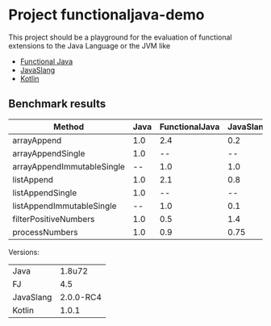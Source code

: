 # Project functionaljava-demo

This project should be a playground for the evaluation of functional extensions to the Java Language or the JVM like 

 * [Functional Java](http://www.functionaljava.org/)
 * [JavaSlang](http://javaslang.com/)
 * [Kotlin](http://kotlinlang.org/)

## Benchmark results

| Method                     | Java | FunctionalJava | JavaSlang | Kotlin |
| -------------------------- | ---- | -------------- | --------- | ------ |
| arrayAppend                | 1.0  | 2.4            | 0.2       | 1.0    |
| arrayAppendSingle          | 1.0  | --             | --        | 1.3    |
| arrayAppendImmutableSingle | --   | 1.0            | 1.0       | 1.00   |
| listAppend                 | 1.0  | 2.1            | 0.8       | 1.1    |
| listAppendSingle           | 1.0  | --             | --        | 1.3    |
| listAppendImmutableSingle  | --   | 1.0            | 0.1       | 6.7    |
| filterPositiveNumbers      | 1.0  | 0.5            | 1.4       | 1.1    |
| processNumbers             | 1.0  | 0.9            | 0.75      | 1.2   |


Versions:

|           |           |
| --------- | --------- |
| Java      | 1.8u72    |
| FJ        | 4.5       |
| JavaSlang | 2.0.0-RC4 |
| Kotlin    | 1.0.1     |


